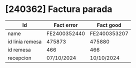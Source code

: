 # [240362] Factura parada

|Id | Fact error | Fact good|
|---|---|---|
|name | FE2400352440 | FE2400353207 |
|id linia remesa | 475873 | 475880 |
|id remesa | 466 | 466 |
|recepcion | 07/10/2024 | 10/10/2024 |
